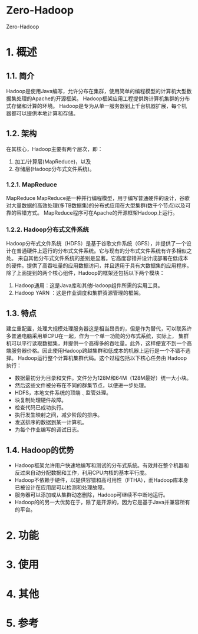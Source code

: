 # Zero-Hadoop
Zero-Hadoop
# 1. 概述
## 1.1. 简介
Hadoop是使用Java编写，允许分布在集群，使用简单的编程模型的计算机大型数据集处理的Apache的开源框架。 Hadoop框架应用工程提供跨计算机集群的分布式存储和计算的环境。
Hadoop是专为从单一服务器到上千台机器扩展，每个机器都可以提供本地计算和存储。
## 1.2. 架构
在其核心，Hadoop主要有两个层次，即：
1. 加工/计算层(MapReduce)，以及
2. 存储层(Hadoop分布式文件系统)。
### 1.2.1. MapReduce
MapReduce
MapReduce是一种并行编程模型，用于编写普通硬件的设计，谷歌对大量数据的高效处理(多TB数据集)的分布式应用在大型集群(数千个节点)以及可靠的容错方式。
MapReduce程序可在Apache的开源框架Hadoop上运行。
### 1.2.2. Hadoop分布式文件系统
Hadoop分布式文件系统（HDFS）是基于谷歌文件系统（GFS），并提供了一个设计在普通硬件上运行的分布式文件系统。它与现有的分布式文件系统有许多相似之处。
来自其他分布式文件系统的差别是显著。它高度容错并设计成部署在低成本的硬件。提供了高吞吐量的应用数据访问，并且适用于具有大数据集的应用程序。
除了上面提到的两个核心组件，Hadoop的框架还包括以下两个模块：
1. Hadoop通用：这是Java库和其他Hadoop组件所需的实用工具。
2. Hadoop YARN ：这是作业调度和集群资源管理的框架。
## 1.3. 特点
建立重配置，处理大规模处理服务器这是相当昂贵的，但是作为替代，可以联系许多普通电脑采用单CPU在一起，作为一个单一功能的分布式系统，实际上，
集群机可以平行读取数据集，并提供一个高得多的吞吐量。此外，这样便宜不到一个高端服务器价格。因此使用Hadoop跨越集群和低成本的机器上运行是一个不错不选择。
Hadoop运行整个计算机集群代码。这个过程包括以下核心任务由 Hadoop 执行：
- 数据最初分为目录和文件。文件分为128M和64M（128M最好）统一大小块。
- 然后这些文件被分布在不同的群集节点，以便进一步处理。
- HDFS，本地文件系统的顶端﹑监管处理。
- 块复制处理硬件故障。
- 检查代码已成功执行。
- 执行发生映射之间，减少阶段的排序。
- 发送排序的数据到某一计算机。
- 为每个作业编写的调试日志。

## 1.4. Hadoop的优势
- Hadoop框架允许用户快速地编写和测试的分布式系统。有效并在整个机器和反过来自动分配数据和工作，利用CPU内核的基本平行度。
- Hadoop不依赖于硬件，以提供容错和高可用性（FTHA），而Hadoop库本身已被设计在应用层可以检测和处理故障。
- 服务器可以添加或从集群动态删除，Hadoop可继续不中断地运行。
- Hadoop的的另一大优势在于，除了是开源的，因为它是基于Java并兼容所有的平台。

# 2. 功能


# 3. 使用

# 4. 其他

# 5. 参考
